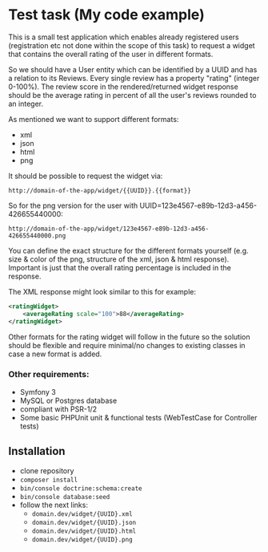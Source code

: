 Test task (My code example)
========================

This is a small test application which enables already registered users 
(registration etc not done within the scope of this task) to request a widget 
that contains the overall rating of the user in different formats.

So we should have a User entity which can be identified by a UUID 
and has a relation to its Reviews. 
Every single review has a property "rating" (integer 0-100%). 
The review score in the rendered/returned widget response should be the average rating 
in percent of all the user's reviews rounded to an integer.

As mentioned we want to support different formats:

 - xml 
 - json
 - html
 - png

It should be possible to request the widget via:

`http://domain-of-the-app/widget/{{UUID}}.{{format}}`

So for the png version for the user with UUID=123e4567-e89b-12d3-a456-426655440000:

`http://domain-of-the-app/widget/123e4567-e89b-12d3-a456-426655440000.png`


You can define the exact structure for the different formats yourself 
(e.g. size & color of the png, structure of the xml, json & html response). 
Important is just that the overall rating percentage is included in the response.

The XML response might look similar to this for example:

```xml
<ratingWidget>
    <averageRating scale="100">88</averageRating>
</ratingWidget>
```

Other formats for the rating widget will follow in the future 
so the solution should be flexible and require minimal/no changes to existing classes 
in case a new format is added.

### Other requirements:

 - Symfony 3
 - MySQL or Postgres database
 - compliant with PSR-1/2
 - Some basic PHPUnit unit & functional tests (WebTestCase for Controller tests)

## Installation

- clone repository
- `composer install`
- `bin/console doctrine:schema:create`
- `bin/console database:seed`
- follow the next links:
    - `domain.dev/widget/{UUID}.xml`
    - `domain.dev/widget/{UUID}.json`
    - `domain.dev/widget/{UUID}.html`
    - `domain.dev/widget/{UUID}.png`
